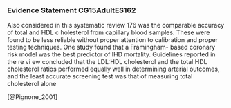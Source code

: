 ### Evidence Statement CG15AdultES162
Also considered in this systematic review 176 was the comparable accuracy of total and HDL c holesterol from capillary blood samples. These were found to be less reliable without proper attention to calibration and proper testing techniques. One study found that a Framingham- based coronary risk model was the best predictor of IHD mortality. Guidelines reported in the re vi ew concluded that the LDL:HDL cholesterol and the total:HDL cholesterol ratios performed equally well in determining arterial outcomes, and the least accurate screening test was that of measuring total cholesterol alone



[@Pignone_2001]
